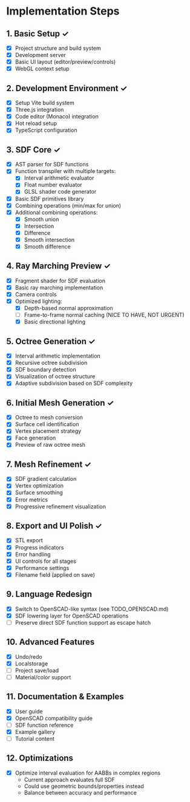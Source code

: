 # Implementation Steps

## 1. Basic Setup ✓
- [x] Project structure and build system
- [x] Development server
- [x] Basic UI layout (editor/preview/controls)
- [x] WebGL context setup

## 2. Development Environment ✓
- [x] Setup Vite build system
- [x] Three.js integration
- [x] Code editor (Monaco) integration
- [x] Hot reload setup
- [x] TypeScript configuration

## 3. SDF Core ✓
- [x] AST parser for SDF functions
- [x] Function transpiler with multiple targets:
  - [x] Interval arithmetic evaluator
  - [x] Float number evaluator
  - [x] GLSL shader code generator
- [x] Basic SDF primitives library
- [x] Combining operations (min/max for union)
- [x] Additional combining operations:
  - [x] Smooth union
  - [x] Intersection
  - [x] Difference
  - [x] Smooth intersection
  - [x] Smooth difference

## 4. Ray Marching Preview ✓
- [x] Fragment shader for SDF evaluation
- [x] Basic ray marching implementation
- [x] Camera controls
- [x] Optimized lighting:
  - [x] Depth-based normal approximation
  - [ ] Frame-to-frame normal caching (NICE TO HAVE, NOT URGENT)
  - [x] Basic directional lighting

## 5. Octree Generation ✓
- [x] Interval arithmetic implementation
- [x] Recursive octree subdivision
- [x] SDF boundary detection
- [x] Visualization of octree structure
- [x] Adaptive subdivision based on SDF complexity

## 6. Initial Mesh Generation ✓
- [x] Octree to mesh conversion
- [x] Surface cell identification
- [x] Vertex placement strategy
- [x] Face generation
- [x] Preview of raw octree mesh

## 7. Mesh Refinement ✓
- [x] SDF gradient calculation
- [x] Vertex optimization
- [x] Surface smoothing
- [x] Error metrics
- [x] Progressive refinement visualization

## 8. Export and UI Polish ✓
- [x] STL export
- [x] Progress indicators
- [x] Error handling
- [x] UI controls for all stages
- [x] Performance settings
- [x] Filename field (applied on save)

## 9. Language Redesign
- [x] Switch to OpenSCAD-like syntax (see TODO_OPENSCAD.md)
- [x] SDF lowering layer for OpenSCAD operations
- [ ] Preserve direct SDF function support as escape hatch

## 10. Advanced Features
- [x] Undo/redo
- [x] Localstorage
- [ ] Project save/load
- [ ] Material/color support

## 11. Documentation & Examples
- [x] User guide
- [x] OpenSCAD compatibility guide
- [ ] SDF function reference
- [x] Example gallery
- [ ] Tutorial content

## 12. Optimizations
- [x] Optimize interval evaluation for AABBs in complex regions
  - Current approach evaluates full SDF
  - Could use geometric bounds/properties instead
  - Balance between accuracy and performance
